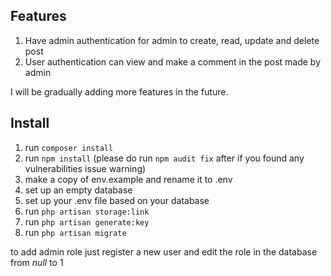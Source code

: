 ## Features

1. Have admin authentication for admin to create, read, update and delete post </br>
2. User authentication can view and make a comment in the post made by admin </br>

I will be gradually adding more features in the future.

## Install

1. run ```composer install``` </br>
2. run ```npm install``` (please do run ```npm audit fix``` after if you found any vulnerabilities issue warning)</br>
3. make a copy of env.example and rename it to .env </br>
4. set up an empty database </br>
5. set up your .env file based on your database </br>
6. run ```php artisan storage:link```
7. run ```php artisan generate:key``` </br>
8. run ```php artisan migrate``` </br>

to add admin role just register a new user and edit the role in the database from _null_ to 1
